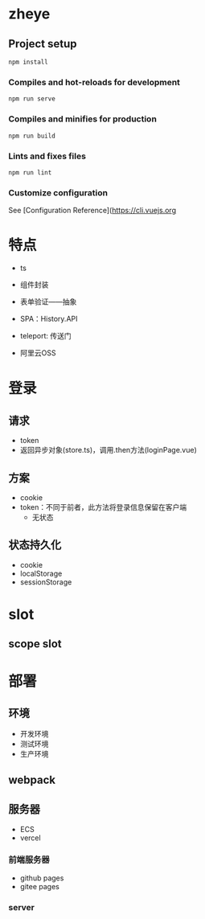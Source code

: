 # zheye

## Project setup
```
npm install
```

### Compiles and hot-reloads for development
```
npm run serve
```

### Compiles and minifies for production
```
npm run build
```

### Lints and fixes files
```
npm run lint
```

### Customize configuration
See [Configuration Reference](https://cli.vuejs.org
# 特点
- ts
- 组件封装
- 表单验证——抽象
- SPA：History.API
- teleport: 传送门

- 阿里云OSS

# 登录
## 请求
- token
- 返回异步对象(store.ts)，调用.then方法(loginPage.vue)

## 方案
- cookie
- token：不同于前者，此方法将登录信息保留在客户端
  - 无状态

## 状态持久化
- cookie
- localStorage
- sessionStorage


# slot
## scope slot

# 部署
## 环境
- 开发环境
- 测试环境
- 生产环境

## webpack


## 服务器
- ECS
- vercel

### 前端服务器
- github pages
- gitee pages

### server

